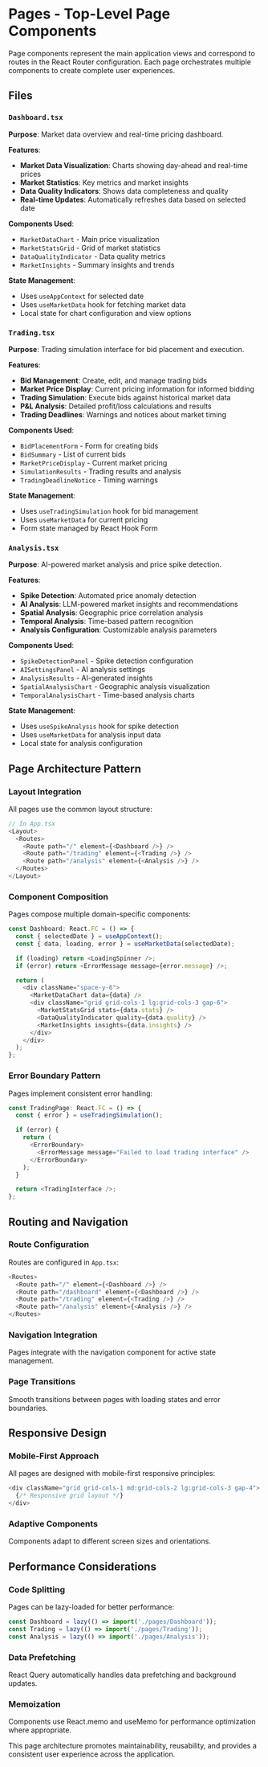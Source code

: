 # Pages - Top-Level Page Components

Page components represent the main application views and correspond to routes in the React Router configuration. Each page orchestrates multiple components to create complete user experiences.

## Files

### `Dashboard.tsx`

**Purpose**: Market data overview and real-time pricing dashboard.

**Features**:

- **Market Data Visualization**: Charts showing day-ahead and real-time prices
- **Market Statistics**: Key metrics and market insights
- **Data Quality Indicators**: Shows data completeness and quality
- **Real-time Updates**: Automatically refreshes data based on selected date

**Components Used**:

- `MarketDataChart` - Main price visualization
- `MarketStatsGrid` - Grid of market statistics
- `DataQualityIndicator` - Data quality metrics
- `MarketInsights` - Summary insights and trends

**State Management**:

- Uses `useAppContext` for selected date
- Uses `useMarketData` hook for fetching market data
- Local state for chart configuration and view options

### `Trading.tsx`

**Purpose**: Trading simulation interface for bid placement and execution.

**Features**:

- **Bid Management**: Create, edit, and manage trading bids
- **Market Price Display**: Current pricing information for informed bidding
- **Trading Simulation**: Execute bids against historical market data
- **P&L Analysis**: Detailed profit/loss calculations and results
- **Trading Deadlines**: Warnings and notices about market timing

**Components Used**:

- `BidPlacementForm` - Form for creating bids
- `BidSummary` - List of current bids
- `MarketPriceDisplay` - Current market pricing
- `SimulationResults` - Trading results and analysis
- `TradingDeadlineNotice` - Timing warnings

**State Management**:

- Uses `useTradingSimulation` hook for bid management
- Uses `useMarketData` for current pricing
- Form state managed by React Hook Form

### `Analysis.tsx`

**Purpose**: AI-powered market analysis and price spike detection.

**Features**:

- **Spike Detection**: Automated price anomaly detection
- **AI Analysis**: LLM-powered market insights and recommendations
- **Spatial Analysis**: Geographic price correlation analysis
- **Temporal Analysis**: Time-based pattern recognition
- **Analysis Configuration**: Customizable analysis parameters

**Components Used**:

- `SpikeDetectionPanel` - Spike detection configuration
- `AISettingsPanel` - AI analysis settings
- `AnalysisResults` - AI-generated insights
- `SpatialAnalysisChart` - Geographic analysis visualization
- `TemporalAnalysisChart` - Time-based analysis charts

**State Management**:

- Uses `useSpikeAnalysis` hook for spike detection
- Uses `useMarketData` for analysis input data
- Local state for analysis configuration

## Page Architecture Pattern

### Layout Integration

All pages use the common layout structure:

```typescript
// In App.tsx
<Layout>
  <Routes>
    <Route path="/" element={<Dashboard />} />
    <Route path="/trading" element={<Trading />} />
    <Route path="/analysis" element={<Analysis />} />
  </Routes>
</Layout>
```

### Component Composition

Pages compose multiple domain-specific components:

```typescript
const Dashboard: React.FC = () => {
  const { selectedDate } = useAppContext();
  const { data, loading, error } = useMarketData(selectedDate);

  if (loading) return <LoadingSpinner />;
  if (error) return <ErrorMessage message={error.message} />;

  return (
    <div className="space-y-6">
      <MarketDataChart data={data} />
      <div className="grid grid-cols-1 lg:grid-cols-3 gap-6">
        <MarketStatsGrid stats={data.stats} />
        <DataQualityIndicator quality={data.quality} />
        <MarketInsights insights={data.insights} />
      </div>
    </div>
  );
};
```

### Error Boundary Pattern

Pages implement consistent error handling:

```typescript
const TradingPage: React.FC = () => {
  const { error } = useTradingSimulation();

  if (error) {
    return (
      <ErrorBoundary>
        <ErrorMessage message="Failed to load trading interface" />
      </ErrorBoundary>
    );
  }

  return <TradingInterface />;
};
```

## Routing and Navigation

### Route Configuration

Routes are configured in `App.tsx`:

```typescript
<Routes>
  <Route path="/" element={<Dashboard />} />
  <Route path="/dashboard" element={<Dashboard />} />
  <Route path="/trading" element={<Trading />} />
  <Route path="/analysis" element={<Analysis />} />
</Routes>
```

### Navigation Integration

Pages integrate with the navigation component for active state management.

### Page Transitions

Smooth transitions between pages with loading states and error boundaries.

## Responsive Design

### Mobile-First Approach

All pages are designed with mobile-first responsive principles:

```typescript
<div className="grid grid-cols-1 md:grid-cols-2 lg:grid-cols-3 gap-4">
  {/* Responsive grid layout */}
</div>
```

### Adaptive Components

Components adapt to different screen sizes and orientations.

## Performance Considerations

### Code Splitting

Pages can be lazy-loaded for better performance:

```typescript
const Dashboard = lazy(() => import('./pages/Dashboard'));
const Trading = lazy(() => import('./pages/Trading'));
const Analysis = lazy(() => import('./pages/Analysis'));
```

### Data Prefetching

React Query automatically handles data prefetching and background updates.

### Memoization

Components use React.memo and useMemo for performance optimization where appropriate.

This page architecture promotes maintainability, reusability, and provides a consistent user experience across the application.
